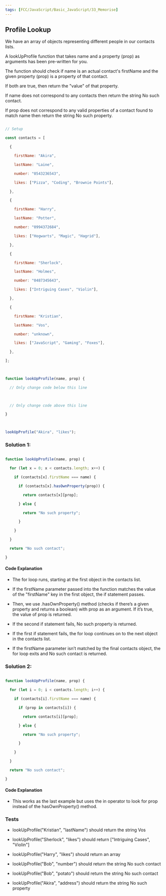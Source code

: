 ```yaml
---
tags: [FCC/JavaScript/Basic_JavaScript/33_Memorise]
---
```

## Profile Lookup

We have an array of objects representing different people in our contacts lists.

A lookUpProfile function that takes name and a property (prop) as arguments has been pre-written for you.

The function should check if name is an actual contact's firstName and the given property (prop) is a property of that contact.

If both are true, then return the "value" of that property.

If name does not correspond to any contacts then return the string No such contact.

If prop does not correspond to any valid properties of a contact found to match name then return the string No such property.

```js

// Setup

const contacts = [

  {

    firstName: "Akira",

    lastName: "Laine",

    number: "0543236543",

    likes: ["Pizza", "Coding", "Brownie Points"],

  },

  {

    firstName: "Harry",

    lastName: "Potter",

    number: "0994372684",

    likes: ["Hogwarts", "Magic", "Hagrid"],

  },

  {

    firstName: "Sherlock",

    lastName: "Holmes",

    number: "0487345643",

    likes: ["Intriguing Cases", "Violin"],

  },

  {

    firstName: "Kristian",

    lastName: "Vos",

    number: "unknown",

    likes: ["JavaScript", "Gaming", "Foxes"],

  },

];

  

function lookUpProfile(name, prop) {

  // Only change code below this line

  

  // Only change code above this line

}

  

lookUpProfile("Akira", "likes");

```

### Solution 1:

```js

function lookUpProfile(name, prop) {

  for (let x = 0; x < contacts.length; x++) {

    if (contacts[x].firstName === name) {

      if (contacts[x].hasOwnProperty(prop)) {

        return contacts[x][prop];

      } else {

        return "No such property";

      }

    }

  }

  return "No such contact";

}

```

#### Code Explanation

- The for loop runs, starting at the first object in the contacts list.

- If the firstName parameter passed into the function matches the value of the "firstName" key in the first object, the if statement passes.

- Then, we use .hasOwnProperty() method (checks if there’s a given property and returns a boolean) with prop as an argument. If it’s true, the value of prop is returned.

- If the second if statement fails, No such property is returned.

- If the first if statement fails, the for loop continues on to the next object in the contacts list.

- If the firstName parameter isn’t matched by the final contacts object, the for loop exits and No such contact is returned.

### Solution 2:

```js

function lookUpProfile(name, prop) {

  for (let i = 0; i < contacts.length; i++) {

    if (contacts[i].firstName === name) {

      if (prop in contacts[i]) {

        return contacts[i][prop];

      } else {

        return "No such property";

      }

    }

  }

  return "No such contact";

}

```

#### Code Explanation

- This works as the last example but uses the in operator to look for prop instead of the hasOwnProperty() method.

### Tests

- lookUpProfile("Kristian", "lastName") should return the string Vos

- lookUpProfile("Sherlock", "likes") should return ["Intriguing Cases", "Violin"]

- lookUpProfile("Harry", "likes") should return an array

- lookUpProfile("Bob", "number") should return the string No such contact

- lookUpProfile("Bob", "potato") should return the string No such contact

- lookUpProfile("Akira", "address") should return the string No such property
